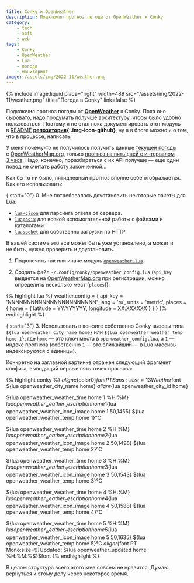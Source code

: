 ```yaml
---
title: Conky и OpenWeather
description: Подключил прогноз погоды от OpenWeather к Conky
category:
    - tech
    - soft
    - web
tags:
    - Conky
    - OpenWeather
    - Lua
    - погода
    - мониторинг
image: /assets/img/2022-11/weather.png
---
```

{% include image.liquid place="right" width=489 src="/assets/img/2022-11/weather.png" title="Погода в Conky" link=false %}

Подключил прогноз погоды от **[OpenWeather][ow]** к Conky. Пока оно сыровато, надо продумать получше архитектуру, чтобы было удобно
пользоваться. Поэтому я не стал пока документировать этот модуль в [README][readme] **[репозитория][repo]{:.img-icon-github}**,
ну а в блоге можно и о том, что в процессе, написать.

У меня почему-то не получилось получить данные [текущей погоды][cur] с [OpenWeatherMap.org][ow], только [прогноз на пять дней с интервалом
3 часа][five]. Надо, конечно, поразбираться с их API получше — еще один повод не считать работу законченной...

Как бы то ни было, пятидневный прогноз вполне себе отображается. Как его использовать:

{:start="0"}
0. Мне потребовалось доустановить некоторые пакеты для Lua:

   * [`lua-cjson`][cjson] для парсинга ответа от сервера.
   * [`luaposix`][posix] для всякой вспомогательной работы с файлами и каталогами.
   * [`luasocket`][socket] для собственно загрузки по HTTP.

   В вашей системе это все может быть уже установлено, а может и не быть, нужно проверить и доустановить.

<!--more-->

1. Подключить так или иначе модуль [`openweather.lua`][module].

2. Создать файл `~/.config/conky/openweather_config.lua` (`api_key` выдается на [OpenWeatherMap.org][ow] при регистрации, можно определить
   несколько мест (`places`)):

{% highlight lua %}
weather.config = {
    api_key = 'NNNNNNNNNNNNNNNNNNNNNNN',
    lang = 'ru',
    units = 'metric',
    places = {
        home = {
            latitude = YY.YYYYYY,
            longitude = XX.XXXXXX
        }
    }
}
{% endhighlight %}

{:start="3"}
3. Использовать в конфиге собственно Conky вызовы типа `${lua openweather_city_name home}` или `${lua openweather_weather_temp home 1}`,
   где `home` — это ключ места в `openweather_config.lua`, а `1` — индекс прогноза (собственно `1` — это ближайший — в Lua массивы индексируются
   с единицы).

   Конкретно на заглавной картинке отражен следующий фрагмент конфига, выводящий первые пять точек прогноза:

{% highlight conky %}
$alignc${color0}${font PT Sans:size=13}Weather$font
${lua openweather_city_name home} $alignr${lua openweather_city_id home}

${lua openweather_weather_time home 1 %H:%M}         ${lua openweather_weather_description home 1}${lua openweather_weather_icon_image home 1 50,1455}
                  ${lua openweather_weather_temp home 1}°C

${lua openweather_weather_time home 2 %H:%M}         ${lua openweather_weather_description home 2}${lua openweather_weather_icon_image home 2 50,1498}
                  ${lua openweather_weather_temp home 2}°C

${lua openweather_weather_time home 3 %H:%M}         ${lua openweather_weather_description home 3}${lua openweather_weather_icon_image home 3 50,1543}
                  ${lua openweather_weather_temp home 3}°C

${lua openweather_weather_time home 4 %H:%M}         ${lua openweather_weather_description home 4}${lua openweather_weather_icon_image home 4 50,1588}
                  ${lua openweather_weather_temp home 4}°C

${lua openweather_weather_time home 5 %H:%M}         ${lua openweather_weather_description home 5}${lua openweather_weather_icon_image home 5 50,1635}
                  ${lua openweather_weather_temp home 5}°C
${alignr}${font PT Mono:size=9}Updated: ${lua openweather_updated home %H:%M:%S}$font
{% endhighlight %}

В целом структура всего этого мне совсем не нравится. Думаю, вернуться к этому делу через некоторое время.

[ow]: https://openweathermap.org/
[repo]: https://github.com/shikhalev/conky
[readme]: https://github.com/shikhalev/conky/blob/main/README.md
[cur]: https://openweathermap.org/current
[five]: https://openweathermap.org/forecast5
[cjson]: https://github.com/openresty/lua-cjson
[posix]: https://github.com/luaposix/luaposix
[socket]: https://github.com/lunarmodules/luasocket
[module]: https://github.com/shikhalev/conky/blob/main/lua/openweather.lua
